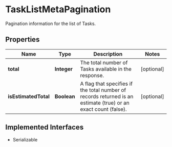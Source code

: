 

# TaskListMetaPagination

Pagination information for the list of Tasks.

## Properties

Name | Type | Description | Notes
------------ | ------------- | ------------- | -------------
**total** | **Integer** | The total number of Tasks available in the response. |  [optional]
**isEstimatedTotal** | **Boolean** | A flag that specifies if the total number of records returned is an estimate (true) or an exact count (false). |  [optional]


## Implemented Interfaces

* Serializable


